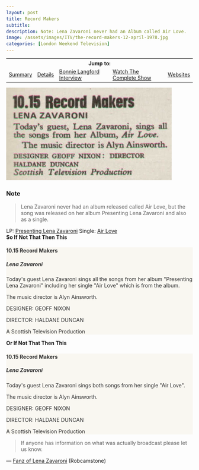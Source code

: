 ```yaml
---
layout: post
title: Record Makers
subtitle: 
description: Note: Lena Zavaroni never had an Album called Air Love.
image: /assets/images/ITV/the-record-makers-12-april-1978.jpg
categories: [London Weekend Television]
---
```


<table>
<tr align="center">
<th colspan="5">Jump to:</th>
</tr>

<tr>
<td><a href="#summary">Summary</a></td>
<td><a href="#details">Details</a></td>
<td><a href="#archive-interview-by-bonnie-langford">Bonnie Langford Interview</a></td>
<td><a href="#the-complete-show">Watch The Complete Show</a></td>
<td><a href="#related-websites">Websites</a></td>
</tr>
</table>

![](/assets/images/ITV/the-record-makers-12-april-1978.jpg)

### Note
> Lena Zavaroni never had an album released called Air Love, but the song was released on her album Presenting Lena Zavaroni and also as a single.


<div class="card-action flow-text">
LP: <a href="/discography/studio-albums/presenting-lena-zavaroni.html">Presenting Lena Zavaroni</a>
Single: <a href="/discography/singles/air-love.html">Air Love</a>
</div></div></div></div>

<div class="row">
<div class="col s12 m6 offset-m3">
<div class="card">
<div class="card-content flow-text center">
<strong>So If Not That Then This</strong>
<br/>
<i class="fa fa-arrow-down" aria-hidden="true"></i>
</div></div></div></div>

<div class="row">
<div class="col s12 m6 offset-m3">
<div class="card">
<div class="card-content flow-text" style="background-color: #f9f7f1; color: #2f2f2f;">
<h4>10.15 Record Makers</h4>
<h5>Lena Zavaroni</h5>
<p>Today's guest Lena Zavaroni sings all the songs from her album &#34;Presenting Lena Zavaroni&#34; including her single &#34;Air Love&#34; which is from the album.</p>
<p>The music director is Alyn Ainsworth.</p>
<p>DESIGNER: GEOFF NIXON</p>
<p>DIRECTOR: HALDANE DUNCAN</p>
<p>A Scottish Television Production</p>
</div></div></div></div>

<div class="row">
<div class="col s12 m6 offset-m3">
<div class="card">
<div class="card-content flow-text center">
<strong>Or If Not That Then This</strong>
<br/>
<i class="fa fa-arrow-down" aria-hidden="true"></i>
</div></div></div></div>

<div class="row">
<div class="col s12 m6 offset-m3">
<div class="card">
<div class="card-content flow-text" style="background-color: #f9f7f1; color: #2f2f2f;">
<h4>10.15 Record Makers</h4>
<h5>Lena Zavaroni</h5>
<p>Today's guest Lena Zavaroni sings both songs from her single &#34;Air Love&#34;.</p>
<p>The music director is Alyn Ainsworth.</p>
<p>DESIGNER: GEOFF NIXON</p>
<p>DIRECTOR: HALDANE DUNCAN</p>
<p>A Scottish Television Production</p>
</div></div></div></div>

<div class="row">
<div class="col s12 m6 offset-m3">
<div class="card hoverable Card-Default">
<div class="card-content">
<blockquote class="flow-text">If anyone has information on what was actually broadcast please let us know.</blockquote>
<p class="flow-text">&#8212; <a href="https://m.me/fanzoflenazavaroni">Fanz of Lena Zavaroni</a> (Robcamstone)</p>
</div></div></div></div>
</article>
</main>
<!-- Scripts -->
<script src="https://code.jquery.com/jquery-2.1.1.min.js"></script>
<script src="/materialize/js/materialize.min.js"></script>
<script src="/materialize/js/init.js"></script>
<script src="/materialize/js/video.js"></script>
</body>
</html>
